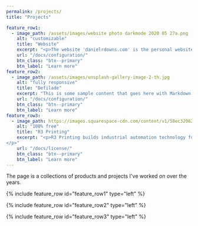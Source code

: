 ```yaml
---
permalink: /projects/
title: "Projects"

feature_row1:
  - image_path: /assets/images/website photo darkmode 2020 05 27a.png
    alt: "customizable"
    title: "Website"
    excerpt: "<p>The website 'danielrdowns.com' is the personal website of Dan Downs.</p>"
    url: "/docs/configuration/"
    btn_class: "btn--primary"
    btn_label: "Learn more"
feature_row2:    
  - image_path: /assets/images/unsplash-gallery-image-2-th.jpg
    alt: "fully responsive"
    title: "Defilade"
    excerpt: "This is some sample content that goes here with Markdown formatting."
    url: "/docs/configuration/"
    btn_class: "btn--primary"
    btn_label: "Learn more"
feature_row3:
  - image_path: https://images.squarespace-cdn.com/content/v1/58ec32062994cac6dfa5b5bd/1558538897144-ACLUYHIO4GRHCHFS75M6/ke17ZwdGBToddI8pDm48kIrRZUVcC0ydPBoJ-vJDX3F7gQa3H78H3Y0txjaiv_0fDoOvxcdMmMKkDsyUqMSsMWxHk725yiiHCCLfrh8O1z5QPOohDIaIeljMHgDF5CVlOqpeNLcJ80NK65_fV7S1UVt6WkJ83i6aDidGuykPx6hA-aOxH-GPaD-yoLvaOoyNbSexTd1-frD7527z4SM9QQ/R3_logo_icon_solid_indigo.png
    alt: "100% free"
    title: "R3 Printing"
    excerpt: "<p>R3 Printing builds industrial automation technology for the 3D-printed, manufactured-on-demand future.
</p>"
    url: "/docs/license/"
    btn_class: "btn--primary"
    btn_label: "Learn more"  
---
```


The page is a collections of products and projects I've worked on over the years. 

{% include feature_row id="feature_row1" type="left" %}

{% include feature_row id="feature_row2" type="left" %}

{% include feature_row id="feature_row3" type="left" %}



